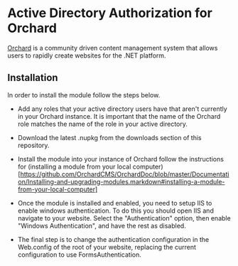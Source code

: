 # Active Directory Authorization for Orchard

[Orchard](http://www.orchardproject.net/) is a community driven content management system that allows users to rapidly create websites for the .NET platform.

## Installation

In order to install the module follow the steps below.

* Add any roles that your active directory users have that aren't currently in your Orchard instance. It is important that the name of the Orchard role matches the name of the role in your active directory.

* Download the latest .nupkg from the downloads section of this repository.

* Install the module into your instance of Orchard follow the instructions for (installing a module from your local computer)[https://github.com/OrchardCMS/OrchardDoc/blob/master/Documentation/Installing-and-upgrading-modules.markdown#installing-a-module-from-your-local-computer]

* Once the module is installed and enabled, you need to setup IIS to enable windows authentication.
	To do this you should open IIS and navigate to your website. Select the "Authentication" option, then enable "Windows Authentication", and have the rest as disabled.

* The final step is to change the authentication configuration in the Web.config of the root of your website, replacing the current configuration to use FormsAuthentication.

    <authentication mode="Windows" />
    <roleManager enabled="true" defaultProvider="AspNetWindowsTokenRoleProvider"/>
